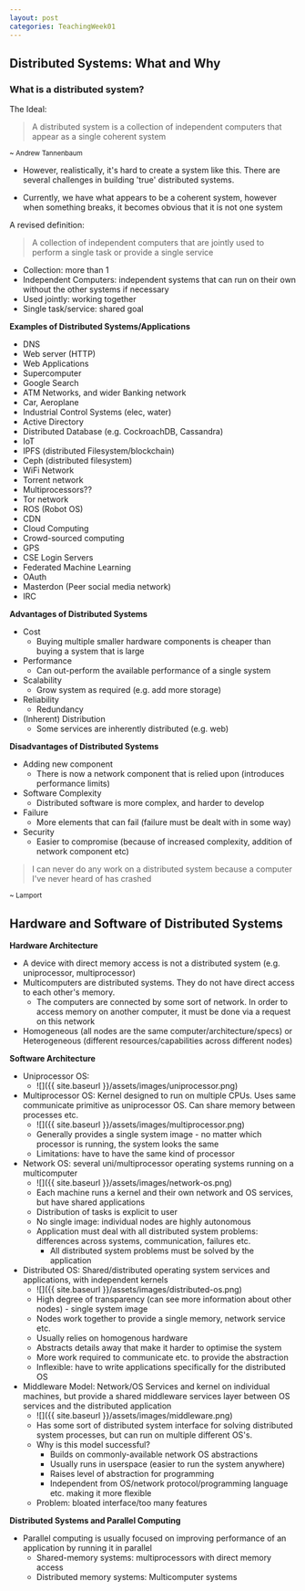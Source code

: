 ```yaml
---
layout: post
categories: TeachingWeek01
---
```

## Distributed Systems: What and Why

### What is a distributed system?
The Ideal:
> A distributed system is a collection of independent computers that appear as a single coherent system

<small>~ Andrew Tannenbaum</small>

* However, realistically, it's hard to create a system like this. There are several challenges in building 'true' distributed systems.

* Currently, we have what appears to be a coherent system, however when something breaks, it becomes obvious that it is not one system

A revised definition:
> A collection of independent computers that are jointly used to perform a single task or provide a single service

* Collection: more than 1
* Independent Computers: independent systems that can run on their own without the other systems if necessary
* Used jointly: working together
* Single task/service: shared goal

**Examples of Distributed Systems/Applications**
* DNS
* Web server (HTTP)
* Web Applications
* Supercomputer
* Google Search
* ATM Networks, and wider Banking network
* Car, Aeroplane
* Industrial Control Systems (elec, water)
* Active Directory
* Distributed Database (e.g. CockroachDB, Cassandra)
* IoT
* IPFS (distributed Filesystem/blockchain)
* Ceph (distributed filesystem)
* WiFi Network
* Torrent network
* Multiprocessors??
* Tor network
* ROS (Robot OS)
* CDN
* Cloud Computing
* Crowd-sourced computing
* GPS
* CSE Login Servers
* Federated Machine Learning
* OAuth
* Masterdon (Peer social media network)
* IRC

**Advantages of Distributed Systems**
* Cost
  * Buying multiple smaller hardware components is cheaper than buying a system that is large
* Performance
  * Can out-perform the available performance of a single system
* Scalability
  * Grow system as required (e.g. add more storage)
* Reliability
  * Redundancy
* (Inherent) Distribution
  * Some services are inherently distributed (e.g. web)

**Disadvantages of Distributed Systems**
* Adding new component
  * There is now a network component that is relied upon (introduces performance limits)
* Software Complexity
  * Distributed software is more complex, and harder to develop
* Failure
  * More elements that can fail (failure must be dealt with in some way)
* Security
  * Easier to compromise (because of increased complexity, addition of network component etc)

> I can never do any work on a distributed system because a computer I've never heard of has crashed

<small>~ Lamport</small>

## Hardware and Software of Distributed Systems
**Hardware Architecture**

* A device with direct memory access is not a distributed system (e.g. uniprocessor, multiprocessor)
* Multicomputers are distributed systems. They do not have direct access to each other's memory.
  * The computers are connected by some sort of network. In order to access memory on another computer, it must be done via a request on this network
* Homogeneous (all nodes are the same computer/architecture/specs) or Heterogeneous (different resources/capabilities across different nodes)

**Software Architecture**
* Uniprocessor OS:
    * ![]({{ site.baseurl }}/assets/images/uniprocessor.png)
* Multiprocessor OS: Kernel designed to run on multiple CPUs. Uses same communicate primitive as uniprocessor OS. Can share memory between processes etc.
    * ![]({{ site.baseurl }}/assets/images/multiprocessor.png)
  * Generally provides a single system image - no matter which processor is running, the system looks the same
  * Limitations: have to have the same kind of processor
* Network OS: several uni/multiprocessor operating systems running on a multicomputer
    * ![]({{ site.baseurl }}/assets/images/network-os.png)
  * Each machine runs a kernel and their own network and OS services, but have shared applications
  * Distribution of tasks is explicit to user
  * No single image: individual nodes are highly autonomous
  * Application must deal with all distributed system problems: differences across systems, communication, failures etc.
    * All distributed system problems must be solved by the application
* Distributed OS: Shared/distributed operating system services and applications, with independent kernels
    * ![]({{ site.baseurl }}/assets/images/distributed-os.png)
  * High degree of transparency (can see more information about other nodes) - single system image
  * Nodes work together to provide a single memory, network service etc.
  * Usually relies on homogenous hardware
  * Abstracts details away that make it harder to optimise the system
  * More work required to communicate etc. to provide the abstraction
  * Inflexible: have to write applications specifically for the distributed OS
* Middleware Model: Network/OS Services and kernel on individual machines, but provide a shared middleware services layer between OS services and the distributed application
    * ![]({{ site.baseurl }}/assets/images/middleware.png)
  * Has some sort of distributed system interface for solving distributed system processes, but can run on multiple different OS's.
  * Why is this model successful?
    * Builds on commonly-available network OS abstractions
    * Usually runs in userspace (easier to run the system anywhere)
    * Raises level of abstraction for programming
    * Independent from OS/network protocol/programming language etc. making it more flexible
  * Problem: bloated interface/too many features

**Distributed Systems and Parallel Computing**
* Parallel computing is usually focused on improving performance of an application by running it in parallel
  * Shared-memory systems: multiprocessors with direct memory access
  * Distributed memory systems: Multicomputer systems
